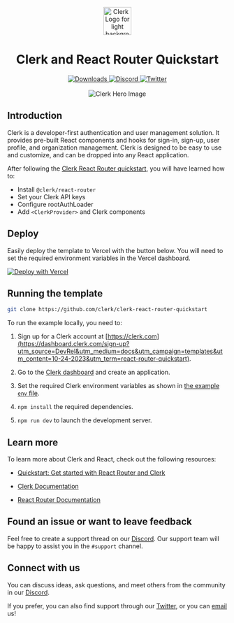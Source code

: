 <p align="center">
  <a href="https://clerk.com?utm_source=github&utm_medium=clerk_docs" target="_blank" rel="noopener noreferrer">
    <picture>
      <source media="(prefers-color-scheme: dark)" srcset="https://raw.githubusercontent.com/clerk/clerk-react-quickstart/main/public/light-logo.png">
      <img alt="Clerk Logo for light background" src="https://raw.githubusercontent.com/clerk/clerk-react-quickstart/main/public/dark-logo.png" height="64">
    </picture>
  </a>
  <br />
</p>
<div align="center">
  <h1>
    Clerk and React Router Quickstart
  </h1>
  <a href="https://www.npmjs.com/package/@clerk/react-router">
    <img alt="Downloads" src="https://img.shields.io/npm/dm/@clerk/react-router" />
  </a>
  <a href="https://discord.com/invite/b5rXHjAg7A">
    <img alt="Discord" src="https://img.shields.io/discord/856971667393609759?color=7389D8&label&logo=discord&logoColor=ffffff" />
  </a>
  <a href="https://twitter.com/clerkdev">
    <img alt="Twitter" src="https://img.shields.io/twitter/url.svg?label=%40clerkdev&style=social&url=https%3A%2F%2Ftwitter.com%2Fclerkdev" />
  </a>
  <br />
  <br />
  <img alt="Clerk Hero Image" src="https://raw.githubusercontent.com/clerk/clerk-react-quickstart/main/public/hero.png">
</div>

## Introduction

Clerk is a developer-first authentication and user management solution. It provides pre-built React components and hooks for sign-in, sign-up, user profile, and organization management. Clerk is designed to be easy to use and customize, and can be dropped into any React application.

After following the [Clerk React Router quickstart](https://clerk.com/docs/quickstarts/react-router), you will have learned how to:

- Install `@clerk/react-router`
- Set your Clerk API keys
- Configure rootAuthLoader
- Add `<ClerkProvider>` and Clerk components

## Deploy

Easily deploy the template to Vercel with the button below. You will need to set the required environment variables in the Vercel dashboard.

[![Deploy with Vercel](https://vercel.com/button)](https://vercel.com/new/clone?repository-url=https%3A%2F%2Fgithub.com%2Fclerk%2Fclerk-react-router-quickstart&env=CLERK_PUBLISHABLE_KEY,CLERK_SECRET_KEY&envDescription=Clerk%20API%20keys&envLink=https%3A%2F%2Fclerk.com%2Fdocs%2Fquickstart%2Freact-router&redirect-url=https%3A%2F%2Fclerk.com%2Fdocs%2Fquickstart%2Freact-router)

## Running the template

```bash
git clone https://github.com/clerk/clerk-react-router-quickstart
```

To run the example locally, you need to:

1. Sign up for a Clerk account at [https://clerk.com](https://dashboard.clerk.com/sign-up?utm_source=DevRel&utm_medium=docs&utm_campaign=templates&utm_content=10-24-2023&utm_term=react-router-quickstart).

2. Go to the [Clerk dashboard](https://dashboard.clerk.com?utm_source=DevRel&utm_medium=docs&utm_campaign=templates&utm_content=10-24-2023&utm_term=react-router-quickstart) and create an application.

3. Set the required Clerk environment variables as shown in [the example `env` file](./.env.example).

4. `npm install` the required dependencies.

5. `npm run dev` to launch the development server.

## Learn more

To learn more about Clerk and React, check out the following resources:

- [Quickstart: Get started with React Router and Clerk](https://clerk.com/docs/quickstarts/react-router?utm_source=DevRel&utm_medium=docs&utm_campaign=templates&utm_content=10-24-2023&utm_term=react-router-quickstart)

- [Clerk Documentation](https://clerk.com/docs?utm_source=DevRel&utm_medium=docs&utm_campaign=templates&utm_content=10-24-2023&utm_term=react-router-quickstart)
- [React Router Documentation](https://reactrouter.com/home)

## Found an issue or want to leave feedback

Feel free to create a support thread on our [Discord](https://clerk.com/discord). Our support team will be happy to assist you in the `#support` channel.

## Connect with us

You can discuss ideas, ask questions, and meet others from the community in our [Discord](https://discord.com/invite/b5rXHjAg7A).

If you prefer, you can also find support through our [Twitter](https://twitter.com/ClerkDev), or you can [email](mailto:support@clerk.dev) us!
